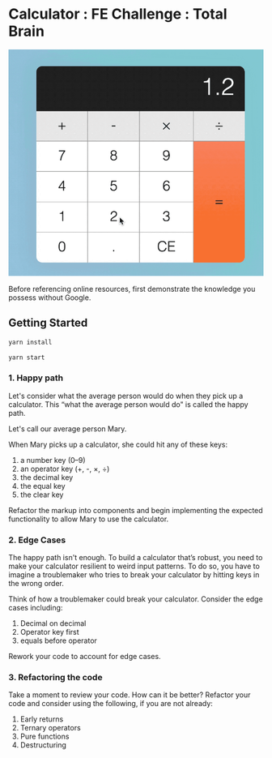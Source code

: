 # Calculator : FE Challenge : Total Brain

![Calculator](src/calculator.gif)

Before referencing online resources, first demonstrate the knowledge you possess without Google.

## Getting Started

```
yarn install
```

```
yarn start
```

### 1. Happy path

Let's consider what the average person would do when they pick up a calculator. This “what the average person would do" is called the happy path.

Let's call our average person Mary.

When Mary picks up a calculator, she could hit any of these keys:

1. a number key (0–9)
2. an operator key (+, -, ×, ÷)
3. the decimal key
4. the equal key
5. the clear key

Refactor the markup into components and begin implementing the expected functionality to allow Mary to use the calculator.


### 2. Edge Cases

The happy path isn't enough. To build a calculator that’s robust, you need to make your calculator resilient to weird input patterns. To do so, you have to imagine a troublemaker who tries to break your calculator by hitting keys in the wrong order.

Think of how a troublemaker could break your calculator. Consider the edge cases including:

1. Decimal on decimal
2. Operator key first
3. equals before operator

Rework your code to account for edge cases.

### 3. Refactoring the code

Take a moment to review your code. How can it be better? Refactor your code and consider using the following, if you are not already:

1. Early returns
2. Ternary operators
3. Pure functions
4. Destructuring
